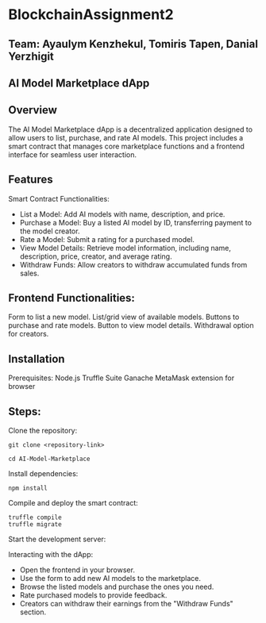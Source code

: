 # BlockchainAssignment2
## Team: Ayaulym Kenzhekul, Tomiris Tapen, Danial Yerzhigit
## AI Model Marketplace dApp
## Overview
The AI Model Marketplace dApp is a decentralized application designed to allow users to list, purchase, and rate AI models. This project includes a smart contract that manages core marketplace functions and a frontend interface for seamless user interaction.

## Features

Smart Contract Functionalities:

- List a Model: Add AI models with name, description, and price.
- Purchase a Model: Buy a listed AI model by ID, transferring payment to the model creator.
- Rate a Model: Submit a rating for a purchased model.
- View Model Details: Retrieve model information, including name, description, price, creator, and average rating.
- Withdraw Funds: Allow creators to withdraw accumulated funds from sales.

## Frontend Functionalities:
Form to list a new model.
List/grid view of available models.
Buttons to purchase and rate models.
Button to view model details.
Withdrawal option for creators.

## Installation
Prerequisites:
Node.js
Truffle Suite
Ganache
MetaMask extension for browser

## Steps:
Clone the repository:
``` 
git clone <repository-link>
```
```
cd AI-Model-Marketplace
```
Install dependencies:
```
npm install
```
Compile and deploy the smart contract:

```
truffle compile
truffle migrate
```
Start the development server:

Interacting with the dApp:
- Open the frontend in your browser.
- Use the form to add new AI models to the marketplace.
- Browse the listed models and purchase the ones you need.
- Rate purchased models to provide feedback.
- Creators can withdraw their earnings from the "Withdraw Funds" section.
